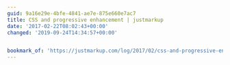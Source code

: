 ```yaml
---
guid: 9a16e29e-4bfe-4841-ae7e-875e660e7ac7
title: CSS and progressive enhancement | justmarkup
date: '2017-02-22T08:02:43+00:00'
changed: '2019-09-24T14:34:57+00:00'


bookmark_of: 'https://justmarkup.com/log/2017/02/css-and-progressive-enhancement/'
---
```




